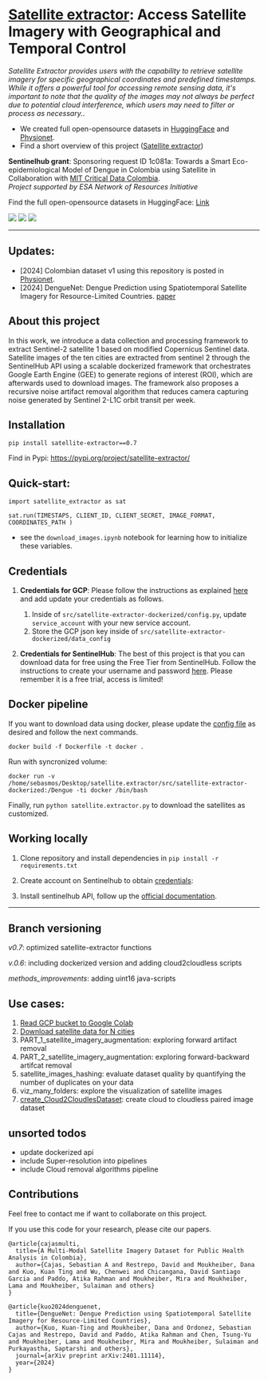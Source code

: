# [Satellite extractor](https://eo4society.esa.int/wp-content/uploads/2023/06/towards-a-smart-eco-epidemiological-model-of-dengue-in-colombia-using-satellite.pdf): Access Satellite Imagery with Geographical and Temporal Control


*Satellite Extractor provides users with the capability to retrieve satellite imagery for specific geographical coordinates and predefined timestamps. While it offers a powerful tool for accessing remote sensing data, it's important to note that the quality of the images may not always be perfect due to potential cloud interference, which users may need to filter or process as necessary.*. 

 
- We created full open-opensource datasets in [HuggingFace](https://huggingface.co/MITCriticalData) and [Physionet](https://physionet.org/content/multimodal-satellite-data/1.0.0/).
- Find a short overview of this project ([Satellite extractor](https://eo4society.esa.int/wp-content/uploads/2023/06/towards-a-smart-eco-epidemiological-model-of-dengue-in-colombia-using-satellite.pdf))


**Sentinelhub grant**: Sponsoring request ID 1c081a: Towards a Smart Eco-epidemiological Model of Dengue in Colombia using Satellite in Collaboration with [MIT Critical Data Colombia](https://github.com/MITCriticalData-Colombia).  
*Project supported by ESA Network of Resources Initiative*

Find the full open-opensource datasets in HuggingFace: [Link](https://huggingface.co/MITCriticalData)

<p align="left">
    <a href="https://www.python.org/">
      <img src="https://img.shields.io/badge/Python-3.8-ff69b4.svg" /></a>
    <a href= "https://pytorch.org/">
      <img src="https://img.shields.io/badge/PyTorch-1.8-2BAF2B.svg" /></a>
    <a href= "https://github.com/sebasmos/vector-borne-satellite-predictor/blob/main/LICENCE">
      <img src="https://img.shields.io/badge/License-MIT-blue.svg" /></a>
</p>
<hr/>

## Updates: 

- [2024] Colombian dataset v1 using this repository is posted in [Physionet](https://physionet.org/content/multimodal-satellite-data/1.0.0/).
- [2024] DengueNet: Dengue Prediction using Spatiotemporal Satellite Imagery for Resource-Limited Countries. [paper](https://arxiv.org/abs/2401.11114)

## About this project

In this work, we introduce a data collection and processing framework to extract Sentinel-2 satellite 1 based on modified Copernicus Sentinel data. Satellite images of the ten cities are extracted from sentinel 2 through the SentinelHub API using a scalable dockerized framework that orchestrates Google Earth Engine (GEE) to generate regions of interest (ROI), which are afterwards used to download images. The framework also proposes a recursive noise artifact removal algorithm that reduces camera capturing noise generated by Sentinel 2-L1C orbit transit per week. 


## Installation

```
pip install satellite-extractor==0.7
```

Find in Pypi: https://pypi.org/project/satellite-extractor/ 

## Quick-start: 

`import satellite_extractor as sat`

`sat.run(TIMESTAPS, CLIENT_ID, CLIENT_SECRET, IMAGE_FORMAT, COORDINATES_PATH )`

- see the `download_images.ipynb` notebook for learning how to initialize these variables.

## Credentials

1. **Credentials for GCP**: Please follow the instructions as explained [here](https://developers.google.com/earth-engine/guides/service_account#use-a-service-account-with-a-private-key) and add update your credentials as follows.
      1. Inside of `src/satellite-extractor-dockerized/config.py`, update `service_account` with your new service account.
      1. Store the GCP json key inside of  `src/satellite-extractor-dockerized/data_config`  

1. **Credentials for SentinelHub**: The best of this project is that you can download data for free using the Free Tier from SentinelHub. Follow the instructions to create your username and password [here](https://docs.sentinel-hub.com/api/latest/api/overview/authentication/). Please remember it is a free trial, access is limited! 


## Docker pipeline

If you want to download data using docker,  please update the [config file](https://github.com/sebasmos/satellite.extractor/blob/main/src/satellite-extractor-dockerized/config.py) as desired and follow the next commands.

```
docker build -f Dockerfile -t docker .
```

Run with syncronized volume:

```
docker run -v /home/sebasmos/Desktop/satellite.extractor/src/satellite-extractor-dockerized:/Dengue -ti docker /bin/bash
```
Finally, run `python satellite.extractor.py` to download the satellites as customized.

## Working locally

1. Clone repository and install dependencies in `pip install -r requirements.txt`

1. Create account on Sentinelhub to obtain [credentials](https://apps.sentinel-hub.com/dashboard/#/): 

1. Install sentinelhub API, follow up the [official documentation](https://sentinelhub-py.readthedocs.io/en/latest/install.html).

<hr>

## Branch versioning

*v0.7*: optimized satellite-extractor functions

*v.0.6*: including dockerized version and adding cloud2cloudless scripts

*methods_improvements*: adding uint16 java-scripts

## Use cases:

1. [Read GCP bucket to Google Colab](https://github.com/sebasmos/satellite.extractor/blob/main/notebooks/Reading_GCP_from_Colab.ipynb)
1. [Download satellite data for N cities](https://github.com/sebasmos/satellite.extractor/blob/main/notebooks/download_images.ipynb)
1. PART_1_satellite_imagery_augmentation: exploring forward artifact removal
1. PART_2_satellite_imagery_augmentation: exploring forward-backward artifcat removal
1. satellite_images_hashing: evaluate dataset quality by quantifying the number of duplicates on your data
1. viz_many_folders: explore the visualization of satellite images 
1. [create_Cloud2CloudlesDataset](https://github.com/sebasmos/satellite.extractor/blob/main/notebooks/create_Cloud2CloudlesDataset.ipynb): create cloud to cloudless paired image dataset

## unsorted todos

- update dockerized api
- include Super-resolution into pipelines
- include Cloud removal algorithms pipeline

## Contributions

Feel free to contact me if want to collaborate on this project.

If you use this code for your research, please cite our papers.

```
@article{cajasmulti,
  title={A Multi-Modal Satellite Imagery Dataset for Public Health Analysis in Colombia},
  author={Cajas, Sebastian A and Restrepo, David and Moukheiber, Dana and Kuo, Kuan Ting and Wu, Chenwei and Chicangana, David Santiago Garcia and Paddo, Atika Rahman and Moukheiber, Mira and Moukheiber, Lama and Moukheiber, Sulaiman and others}
}

@article{kuo2024denguenet,
  title={DengueNet: Dengue Prediction using Spatiotemporal Satellite Imagery for Resource-Limited Countries},
  author={Kuo, Kuan-Ting and Moukheiber, Dana and Ordonez, Sebastian Cajas and Restrepo, David and Paddo, Atika Rahman and Chen, Tsung-Yu and Moukheiber, Lama and Moukheiber, Mira and Moukheiber, Sulaiman and Purkayastha, Saptarshi and others},
  journal={arXiv preprint arXiv:2401.11114},
  year={2024}
}
```

